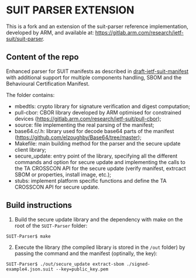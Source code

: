 # SUIT PARSER EXTENSION

This is a fork and an extension of the suit-parser reference implementation, developed by ARM, and available at: https://gitlab.arm.com/research/ietf-suit/suit-parser.

## Content of the repo

Enhanced parser for SUIT manifests as described in [draft-ietf-suit-manifest](https://datatracker.ietf.org/doc/draft-ietf-suit-manifest/) with additional support for multiple components handling, SBOM and the Behavioural Certification Manifest.

The folder contains:
* mbedtls: crypto library for signature verification and digest computation;
* pull-cbor: CBOR library developed by ARM optimised for constrained devices (https://gitlab.arm.com/research/ietf-suit/pull-cbor);
* source: file implementing the real parsing of the manifest;
* base64.c/.h: library used for decode base64 parts of the manifest (https://github.com/elzoughby/Base64/tree/master);
* Makefile: main building method for the parser and the secure update client library;
* secure_update: entry point of the library, specifying all the different commands and option for secure update and implementing the calls to the TA CROSSCON API for the secure update (verify manifest, extrcact SBOM or properties, install image, etc.);
* stubs: implement platform specific functions and define the TA CROSSCON API for secure update.  


## Build instructions

1. Build the secure update library and the dependency with make on the root of the `SUIT-Parser` folder:

```
SUIT-Parser$ make 
```

2. Execute the library (the compiled library is stored in the `/out` folder) by passing the command and the manifest (optinally, the key):

```
SUIT-Parser$ ./out/secure_update extract-sbom ./signed-example4.json.suit --key=public_key.pem
```
